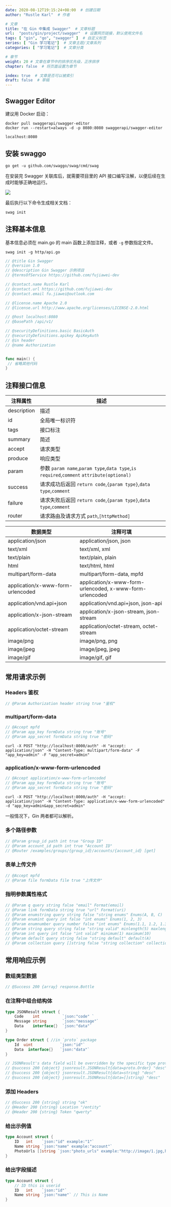 ```yaml
---
date: 2020-08-12T19:15:24+08:00  # 创建日期
author: "Rustle Karl"  # 作者

# 文章
title: "在 Gin 中集成 Swagger"  # 文章标题
url:  "posts/gin/project/swagger"  # 设置网页链接，默认使用文件名
tags: [ "gin", "go", "swagger" ]  # 自定义标签
series: [ "Gin 学习笔记"]  # 文章主题/文章系列
categories: [ "学习笔记"]  # 文章分类

# 章节
weight: 20 # 文章在章节中的排序优先级，正序排序
chapter: false  # 将页面设置为章节

index: true  # 文章是否可以被索引
draft: false  # 草稿
---
```


## Swagger Editor

建议用 Docker 启动：

```shell
docker pull swaggerapi/swagger-editor
docker run --restart=always -d -p 8080:8080 swaggerapi/swagger-editor
```

```shell
localhost:8080
```

## 安装 swaggo

```shell
go get -u github.com/swaggo/swag/cmd/swag
```

在安装完 Swagger 关联库后，就需要项目里的 API 接口编写注解，以便后续在生成时能够正确地运行。

![](../imgs/swagger.png)

最后执行以下命令生成相关文档：

```shell
swag init
```

## 注释基本信息

基本信息必须在 main.go 的 main 函数上添加注释，或者 `-g` 参数指定文件。

```shell
swag init -g http/api.go
```

```go
// @title Gin Swagger
// @version 1.0
// @description Gin Swagger 示例项目
// @termsOfService https://github.com/fujiawei-dev

// @contact.name Rustle Karl
// @contact.url https://github.com/fujiawei-dev
// @contact.email fu.jiawei@outlook.com

// @license.name Apache 2.0
// @license.url http://www.apache.org/licenses/LICENSE-2.0.html

// @host localhost:8080
// @basePath /api/v1/

// @securityDefinitions.basic BasicAuth
// @securityDefinitions.apikey ApiKeyAuth
// @in header
// @name Authorization


func main() {
 // 省略其他代码
}
```

## 注释接口信息

| 注释属性 | 描述 |
| ----------- | ----------- |
| description | 描述 |
| id | 全局唯一标识符 |
| tags | 接口标注 |
| summary | 简述 |
| accept | 请求类型 |
| produce | 响应类型 |
| param | 参数 `param name`,`param type`,`data type`,`is required`,`comment` `attribute(optional)` |
| success | 请求成功后返回 `return code`,`{param type}`,`data type`,`comment` |
| failure | 请求失败后返回 `return code`,`{param type}`,`data type`,`comment` |
| router | 请求路由及请求方式 `path`,`[httpMethod]` |

| 数据类型 | 注释可填 |
| ----------- | ----------- |
| application/json | application/json, json |
| text/xml | text/xml, xml |
| text/plain | text/plain, plain |
| html | text/html, html |
| multipart/form-data | multipart/form-data, mpfd |
| application/x-www-form-urlencoded | application/x-www-form-urlencoded, x-www-form-urlencoded |
| application/vnd.api+json | application/vnd.api+json, json-api |
| application/x-json-stream | application/x-json-stream, json-stream |
| application/octet-stream | application/octet-stream, octet-stream |
| image/png | image/png, png |
| image/jpeg | image/jpeg, jpeg |
| image/gif | image/gif, gif |

## 常用请求示例

### Headers 鉴权

```go
// @Param Authorization header string true "鉴权"
```

### multipart/form-data

```go
// @Accept mpfd
// @Param app_key formData string true "账号"
// @Param app_secret formData string true "密码"
```

```shell
curl -X POST "http://localhost:8000/auth" -H "accept: application/json" -H "Content-Type: multipart/form-data" -F "app_key=admin" -F "app_secret=admin"
```

### application/x-www-form-urlencoded

```go
// @Accept application/x-www-form-urlencoded
// @Param app_key formData string true "账号"
// @Param app_secret formData string true "密码"
```

```shell
curl -X POST "http://localhost:8000/auth" -H "accept: application/json" -H "Content-Type: application/x-www-form-urlencoded" -d "app_key=admin&app_secret=admin"
```

一般情况下，Gin 两者都可以解析。

### 多个路径参数

```go
// @Param group_id path int true "Group ID"
// @Param account_id path int true "Account ID"
// @Router /examples/groups/{group_id}/accounts/{account_id} [get]
```

### 表单上传文件

```go
// @Accept mpfd
// @Param file formData file true "上传文件"
```

### 指明参数属性格式

```go
// @Param q query string false "email" Format(email)
// @Param link formData string true "url" Format(uri)
// @Param enumstring query string false "string enums" Enums(A, B, C)
// @Param enumint query int false "int enums" Enums(1, 2, 3)
// @Param enumnumber query number false "int enums" Enums(1.1, 1.2, 1.3)
// @Param string query string false "string valid" minlength(5) maxlength(10)
// @Param int query int false "int valid" minimum(1) maximum(10)
// @Param default query string false "string default" default(A)
// @Param collection query []string false "string collection" collectionFormat(multi)
```

## 常用响应示例

### 数组类型数据

```go
// @Success 200 {array} response.Bottle
```

### 在注释中组合结构体

```go
type JSONResult struct {
    Code    int          `json:"code" `
    Message string       `json:"message"`
    Data    interface{}  `json:"data"`
}

type Order struct { //in `proto` package
    Id  uint            `json:"id"`
    Data  interface{}   `json:"data"`
}

// JSONResult's data field will be overridden by the specific type proto.Order
// @success 200 {object} jsonresult.JSONResult{data=proto.Order} "desc"
// @success 200 {object} jsonresult.JSONResult{data=string} "desc"
// @success 200 {object} jsonresult.JSONResult{data=[]string} "desc"
```

### 添加 Headers

```go
// @Success 200 {string} string	"ok"
// @Header 200 {string} Location "/entity"
// @Header 200 {string} Token "qwerty"
```

### 给出示例值

```go
type Account struct {
    ID   int    `json:"id" example:"1"`
    Name string `json:"name" example:"account"`
    PhotoUrls []string `json:"photo_urls" example:"http://image/1.jpg,http://image/2.jpg"`
}
```

### 给出字段描述

```go
type Account struct {
	// ID this is userid
	ID   int    `json:"id"`
	Name string `json:"name"` // This is Name
}
```
